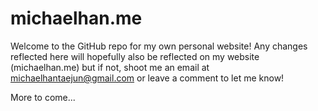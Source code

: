 michaelhan.me
=============

Welcome to the GitHub repo for my own personal website! 
Any changes reflected here will hopefully also be reflected on my website (michaelhan.me) but if not, shoot me an email at michaelhantaejun@gmail.com or leave a comment to let me know!

More to come...
